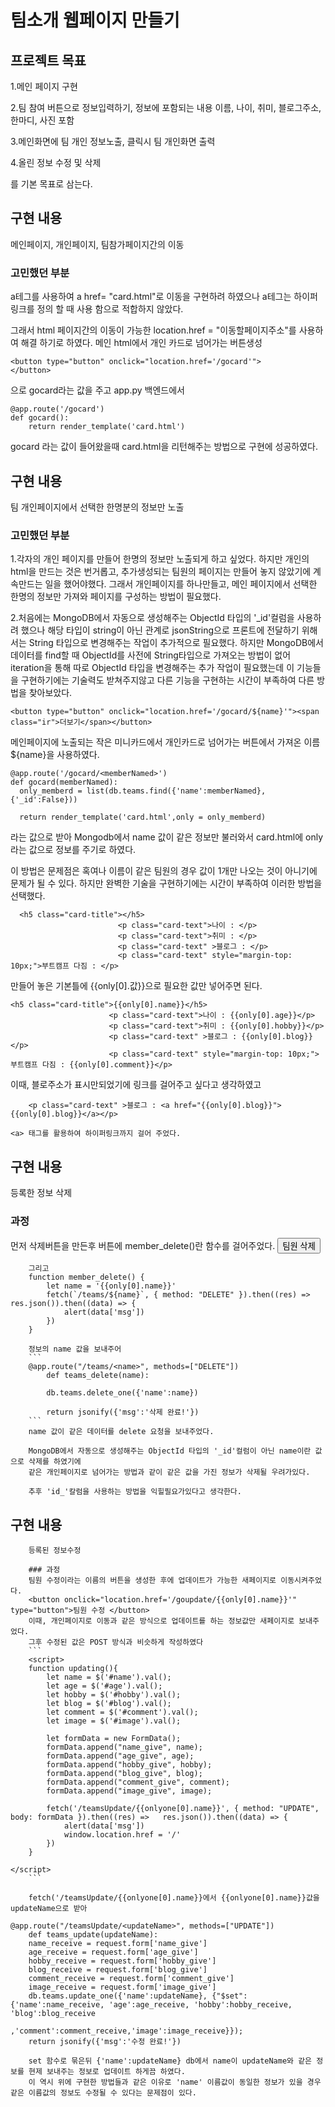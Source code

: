# 팀소개 웹페이지 만들기
## 프로젝트 목표

1.메인 페이지 구현 

2.팀 참여 버튼으로 정보입력하기, 정보에 포함되는 내용 이름, 나이, 취미, 블로그주소, 한마디, 사진 포함

3.메인화면에 팀 개인 정보노출, 클릭시 팀 개인화면 출력

4.올린 정보 수정 및 삭제

를 기본 목표로 삼는다.

## 구현 내용
메인페이지, 개인페이지, 팀참가페이지간의 이동

### 고민했던 부분
a테그를 사용하여 a href= "card.html"로 이동을 구현하려 하였으나
a테그는 하이퍼링크를 정의 할 때 사용 함으로 적합하지 않았다.

그래서 html 페이지간의 이동이 가능한 location.href = "이동할페이지주소"를 사용하여 해결 하기로 하였다.
메인 html에서 개인 카드로 넘어가는 버튼생성
```
<button type="button" onclick="location.href='/gocard'">
</button>
```
으로 gocard라는 값을 주고 app.py 백엔드에서
```
@app.route('/gocard')
def gocard():
    return render_template('card.html')
 ```
gocard 라는 값이 들어왔을때 card.html을 리턴해주는 방법으로 구현에 성공하였다.

## 구현 내용
팀 개인페이지에서 선택한 한명분의 정보만 노출
### 고민했던 부분
1.각자의 개인 페이지를 만들어 한명의 정보만 노출되게 하고 싶었다.
하지만 개인의 html을 만드는 것은 번거롭고, 추가생성되는 팀원의 페이지는 만들어 놓지 않았기에 계속만드는 일을 했어야했다.
그래서 개인페이지를 하나만들고, 메인 페이지에서 선택한 한명의 정보만 가져와 페이지를 구성하는 방법이 필요했다.

2.처음에는 MongoDB에서 자동으로 생성해주는 ObjectId 타입의 '_id'컬럼을 사용하려 했으나  해당 타입이 string이 아닌 관계로 jsonString으로 프론트에 전달하기 위해서는 String 타입으로 변경해주는 작업이 추가적으로 필요했다.
하지만 MongoDB에서 데이터를 find할 때 ObjectId를 사전에 String타입으로 가져오는 방법이 없어 iteration을 통해 따로 ObjectId 타입을 변경해주는 추가 작업이 필요했는데 이 기능들을 구현하기에는 기술력도 받쳐주지않고 다른 기능을 구현하는 시간이 부족하여 다른 방법을 찾아보았다.

```
<button type="button" onclick="location.href='/gocard/${name}'"><span class="ir">더보기</span></button>
 ```
메인페이지에 노출되는 작은 미니카드에서 개인카드로 넘어가는 버튼에서 가져온 이름${name}을 사용하였다.
```
@app.route('/gocard/<memberNamed>')
def gocard(memberNamed):
  only_memberd = list(db.teams.find({'name':memberNamed},{'_id':False}))
    
  return render_template('card.html',only = only_memberd)
```
<memberNamed>라는 값으로 받아 Mongodb에서 name 값이 같은 정보만 불러와서
  card.html에 only라는 값으로 정보를 주기로 하였다.
  
이 방법은 문제점은 혹여나 이름이 같은 팀원의 경우 값이 1개만 나오는 것이 아니기에 문제가 될 수 있다.
  하지만 완벽한 기술을 구현하기에는 시간이 부족하여 이러한 방법을 선택했다.
  
```
  <h5 class="card-title"></h5>
                        <p class="card-text">나이 : </p>
                        <p class="card-text">취미 : </p>
                        <p class="card-text" >블로그 : </p>
                        <p class="card-text" style="margin-top: 10px;">부트캠프 다짐 : </p>
  ```
  만들어 놓은 기본틀에 {{only[0].값}}으로 필요한 값만 넣어주면 된다.
  ```
  <h5 class="card-title">{{only[0].name}}</h5>
                        <p class="card-text">나이 : {{only[0].age}}</p>
                        <p class="card-text">취미 : {{only[0].hobby}}</p>
                        <p class="card-text" >블로그 : {{only[0].blog}}</p>
                        <p class="card-text" style="margin-top: 10px;">부트캠프 다짐 : {{only[0].comment}}</p>
  ```
이때, 블로주소가 표시만되었기에 링크를 걸어주고 싶다고 생각하였고
```
    <p class="card-text" >블로그 : <a href="{{only[0].blog}}">{{only[0].blog}}</a></p>
```
    <a> 태그를 활용하여 하이퍼링크까지 걸어 주었다.
        
## 구현 내용
등록한 정보 삭제

### 과정
먼저 삭제버튼을 만든후 버튼에 member_delete()란 함수를 걸어주었다.
        <button onclick="member_delete()" type="button">팀원 삭제</button>
        
        그리고 
        function member_delete() {
            let name = '{{only[0].name}}'
            fetch(`/teams/${name}`, { method: "DELETE" }).then((res) => res.json()).then((data) => {
                alert(data['msg'])
            })
        }
        
        정보의 name 값을 보내주어
        ```
        @app.route("/teams/<name>", methods=["DELETE"])
            def teams_delete(name):

            db.teams.delete_one({'name':name})

            return jsonify({'msg':'삭제 완료!'})
        ```
        name 값이 같은 데이터를 delete 요청을 보내주었다.
        
        MongoDB에서 자동으로 생성해주는 ObjectId 타입의 '_id'컬럼이 아닌 name이란 값으로 삭제를 하였기에
        같은 개인페이지로 넘어가는 방법과 같이 같은 값을 가진 정보가 삭제될 우려가있다.
        
        추후 'id_'칼럼을 사용하는 방법을 익힐필요가있다고 생각한다.
        
## 구현 내용
        등록된 정보수정
        
        ### 과정
        팀원 수정이라는 이름의 버튼을 생성한 후에 업데이트가 가능한 새페이지로 이동시켜주었다.
        <button onclick="location.href='/goupdate/{{only[0].name}}'" type="button">팀원 수정 </button>
        이때, 개인페이지로 이동과 같은 방식으로 업데이트를 하는 정보값만 새페이지로 보내주었다.
        그후 수정된 값은 POST 방식과 비슷하게 작성하였다
        ```
        <script>
        function updating(){
            let name = $('#name').val();
            let age = $('#age').val();
            let hobby = $('#hobby').val();
            let blog = $('#blog').val();
            let comment = $('#comment').val();
            let image = $('#image').val();

            let formData = new FormData();
            formData.append("name_give", name);
            formData.append("age_give", age);
            formData.append("hobby_give", hobby);
            formData.append("blog_give", blog);
            formData.append("comment_give", comment);
            formData.append("image_give", image);

            fetch('/teamsUpdate/{{onlyone[0].name}}', { method: "UPDATE", body: formData }).then((res) =>   res.json()).then((data) => {
                alert(data['msg'])
                window.location.href = '/'
            })
        }

    </script>
        ```
        
        fetch('/teamsUpdate/{{onlyone[0].name}}에서 {{onlyone[0].name}}값을 updateName으로 받아
        
```
@app.route("/teamsUpdate/<updateName>", methods=["UPDATE"])
    def teams_update(updateName):
    name_receive = request.form['name_give']
    age_receive = request.form['age_give']
    hobby_receive = request.form['hobby_give']
    blog_receive = request.form['blog_give']
    comment_receive = request.form['comment_give']
    image_receive = request.form['image_give']
    db.teams.update_one({'name':updateName}, {"$set":{'name':name_receive, 'age':age_receive, 'hobby':hobby_receive, 'blog':blog_receive
                                                        ,'comment':comment_receive,'image':image_receive}});
    return jsonify({'msg':'수정 완료!'})
```
        set 함수로 묶은뒤 {'name':updateName} db에서 name이 updateName와 같은 정보를 현제 보내주는 정보로 업데이트 하게끔 하였다.
        이 역시 위에 구현한 방법들과 같은 이유로 'name' 이름값이 동일한 정보가 있을 경우 같은 이름값의 정보도 수정될 수 있다는 문제점이 있다.
        
